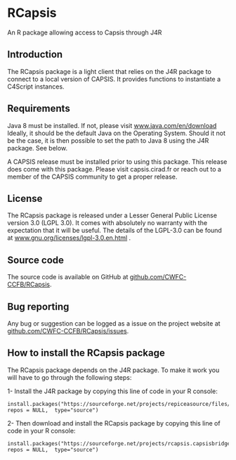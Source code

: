 # RCapsis

An R package allowing access to Capsis through J4R

## Introduction

The RCapsis package is a light client that relies on the J4R package to connect to 
a local version of CAPSIS. It provides functions to instantiate a C4Script instances.

## Requirements

Java 8 must be installed. If not, please visit www.java.com/en/download
Ideally, it should be the default Java on the Operating System. Should it 
not be the case, it is then possible to set the path to Java 8 using the 
J4R package. See below.

A CAPSIS release must be installed prior to using this package. This 
release does come with this package. Please visit capsis.cirad.fr or 
reach out to a member of the CAPSIS community to get a proper release.

## License 

The RCapsis package is released under a Lesser General Public License version 3.0 (LGPL 3.0). It comes with absolutely
no warranty with the expectation that it will be useful. The details of the LGPL-3.0 can be found at 
www.gnu.org/licenses/lgpl-3.0.en.html .

## Source code

The source code is available on GitHub at [github.com/CWFC-CCFB/RCapsis](https://github.com/CWFC-CCFB/RCapsis).

## Bug reporting

Any bug or suggestion can be logged as a issue on the project website at [github.com/CWFC-CCFB/RCapsis/issues](https://github.com/CWFC-CCFB/RCapsis/issues).

## How to install the RCapsis package

The RCapsis package depends on the J4R package. To make it work you will have 
to go through the following steps:

1- Install the J4R package by copying this line of code in your R console:
~~~
install.packages("https://sourceforge.net/projects/repiceasource/files/latest", repos = NULL,  type="source")
~~~

2- Then download and install the RCapsis package by copying this line of code in your R console:
~~~
install.packages("https://sourceforge.net/projects/rcapsis.capsisbridge.p/files/latest", repos = NULL,  type="source")
~~~
